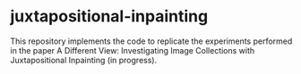 # juxtapositional-inpainting
This repository implements the code to replicate the experiments performed in the paper A Different View: Investigating Image Collections with Juxtapositional Inpainting (in progress).
